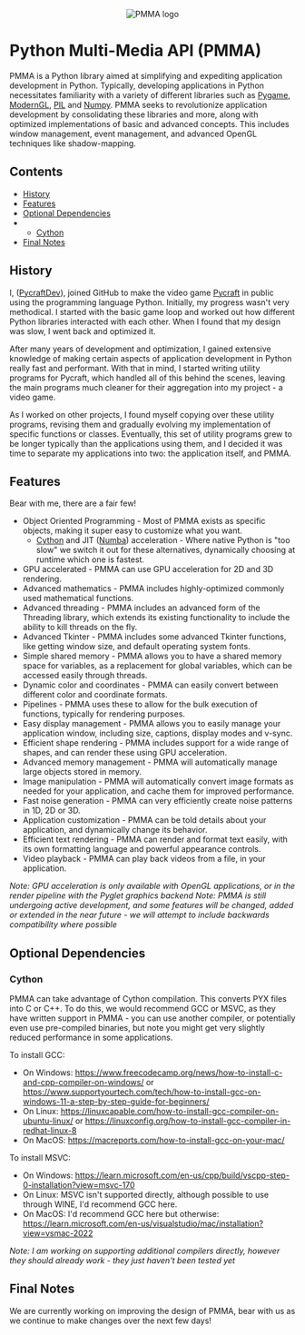 <div align="center">

  ![PMMA logo](https://github.com/PycraftDeveloper/PMMA/assets/81379254/2c4858b8-b50c-4f3b-95f3-d93fd1f0f19b)
</div>


# Python Multi-Media API (PMMA)
PMMA is a Python library aimed at simplifying and expediting application development in Python. Typically, developing applications in Python necessitates familiarity with a variety of different libraries such as [Pygame](https://github.com/pygame/pygame), [ModernGL](https://github.com/moderngl/moderngl), [PIL](https://github.com/python-pillow/Pillow) and [Numpy](https://github.com/numpy/numpy). PMMA seeks to revolutionize application development by consolidating these libraries and more, along with optimized implementations of basic and advanced concepts. This includes window management, event management, and advanced OpenGL techniques like shadow-mapping.

## Contents

* [History](https://github.com/PycraftDeveloper/PMMA?tab=readme-ov-file#history)
* [Features](https://github.com/PycraftDeveloper/PMMA?tab=readme-ov-file#features)
* [Optional Dependencies](https://github.com/PycraftDeveloper/PMMA?tab=readme-ov-file#optional-dependencies)
* * [Cython](https://github.com/PycraftDeveloper/PMMA?tab=readme-ov-file#cython)
* [Final Notes](https://github.com/PycraftDeveloper/PMMA?tab=readme-ov-file#final-notes)

## History
I, ([PycraftDev](https://github.com/PycraftDeveloper)), joined GitHub to make the video game [Pycraft](https://github.com/PycraftDeveloper/Pycraft) in public using the programming language Python. Initially, my progress wasn't very methodical. I started with the basic game loop and worked out how different Python libraries interacted with each other. When I found that my design was slow, I went back and optimized it.

After many years of development and optimization, I gained extensive knowledge of making certain aspects of application development in Python really fast and performant. With that in mind, I started writing utility programs for Pycraft, which handled all of this behind the scenes, leaving the main programs much cleaner for their aggregation into my project - a video game.

As I worked on other projects, I found myself copying over these utility programs, revising them and gradually evolving my implementation of specific functions or classes. Eventually, this set of utility programs grew to be longer typically than the applications using them, and I decided it was time to separate my applications into two: the application itself, and PMMA.

## Features
Bear with me, there are a fair few!

* Object Oriented Programming - Most of PMMA exists as specific objects, making it super easy to customize what you want.
  * [Cython](https://github.com/cython/cython) and JIT ([Numba](https://github.com/numba/numba)) acceleration - Where native Python is "too slow" we switch it out for these alternatives, dynamically choosing at runtime which one is fastest.
* GPU accelerated - PMMA can use GPU acceleration for 2D and 3D rendering.
* Advanced mathematics - PMMA includes highly-optimized commonly used mathematical functions.
* Advanced threading - PMMA includes an advanced form of the Threading library, which extends its existing functionality to include the ability to kill threads on the fly.
* Advanced Tkinter - PMMA includes some advanced Tkinter functions, like getting window size, and default operating system fonts.
* Simple shared memory - PMMA allows you to have a shared memory space for variables, as a replacement for global variables, which can be accessed easily through threads.
* Dynamic color and coordinates - PMMA can easily convert between different color and coordinate formats.
* Pipelines - PMMA uses these to allow for the bulk execution of functions, typically for rendering purposes.
* Easy display management - PMMA allows you to easily manage your application window, including size, captions, display modes and v-sync.
* Efficient shape rendering - PMMA includes support for a wide range of shapes, and can render these using GPU acceleration.
* Advanced memory management - PMMA will automatically manage large objects stored in memory.
* Image manipulation - PMMA will automatically convert image formats as needed for your application, and cache them for improved performance.
* Fast noise generation - PMMA can very efficiently create noise patterns in 1D, 2D or 3D.
* Application customization - PMMA can be told details about your application, and dynamically change its behavior.
* Efficient text rendering - PMMA can render and format text easily, with its own formatting language and powerful appearance controls.
* Video playback - PMMA can play back videos from a file, in your application.

_Note: GPU acceleration is only available with OpenGL applications, or in the render pipeline with the Pyglet graphics backend_
_Note: PMMA is still undergoing active development, and some features will be changed, added or extended in the near future - we will attempt to include backwards compatibility where possible_

## Optional Dependencies

### Cython

PMMA can take advantage of Cython compilation. This converts PYX files into C or C++. To do this, we would recommend GCC or MSVC, as they have written support in PMMA - you can use another compiler, or potentially even use pre-compiled binaries, but note you might get very slightly reduced performance in some applications.

To install GCC:
* On Windows: https://www.freecodecamp.org/news/how-to-install-c-and-cpp-compiler-on-windows/ or https://www.supportyourtech.com/tech/how-to-install-gcc-on-windows-11-a-step-by-step-guide-for-beginners/
* On Linux: https://linuxcapable.com/how-to-install-gcc-compiler-on-ubuntu-linux/ or https://linuxconfig.org/how-to-install-gcc-compiler-in-redhat-linux-8
* On MacOS: https://macreports.com/how-to-install-gcc-on-your-mac/

To install MSVC:
* On Windows: https://learn.microsoft.com/en-us/cpp/build/vscpp-step-0-installation?view=msvc-170
* On Linux: MSVC isn't supported directly, although possible to use through WINE, I'd recommend GCC here.
* On MacOS: I'd recommend GCC here but otherwise: https://learn.microsoft.com/en-us/visualstudio/mac/installation?view=vsmac-2022

_Note: I am working on supporting additional compilers directly, however they should already work - they just haven't been tested yet_

## Final Notes

We are currently working on improving the design of PMMA, bear with us as we continue to make changes over the next few days!
